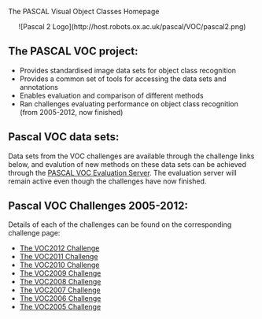 The PASCAL Visual Object Classes Homepage 

<center>![Pascal 2 Logo](http://host.robots.ox.ac.uk/pascal/VOC/pascal2.png)</center>

## The PASCAL VOC project:
- Provides standardised image data sets for object class recognition
- Provides a common set of tools for accessing the data sets and annotations
- Enables evaluation and comparison of different methods 
- Ran challenges evaluating performance on object class recognition (from 2005-2012, now finished)

## Pascal VOC data sets:
Data sets from the VOC challenges are available through the challenge links below, and evalution of new methods on these data sets can be achieved through the  [PASCAL VOC Evaluation Server](http://host.robots.ox.ac.uk:8080/).  The evaluation server will remain active even though the challenges have now finished.

## Pascal VOC Challenges 2005-2012:
Details of each of the challenges can be found on the corresponding challenge page:

- [The VOC2012 Challenge](http://host.robots.ox.ac.uk/pascal/VOC/voc2012/index.html)
- [The VOC2011 Challenge](http://host.robots.ox.ac.uk/pascal/VOC/voc2011/index.html)
- [The VOC2010 Challenge](http://host.robots.ox.ac.uk/pascal/VOC/voc2010/index.html)
- [The VOC2009 Challenge](http://host.robots.ox.ac.uk/pascal/VOC/voc2009/index.html)
- [The VOC2008 Challenge](http://host.robots.ox.ac.uk/pascal/VOC/voc2008/index.html)
- [The VOC2007 Challenge](http://host.robots.ox.ac.uk/pascal/VOC/voc2007/index.html)
- [The VOC2006 Challenge](http://host.robots.ox.ac.uk/pascal/VOC/voc2006/index.html)
- [The VOC2005 Challenge](http://host.robots.ox.ac.uk/pascal/VOC/voc2005/index.html)

